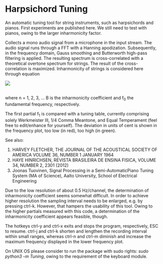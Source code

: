 # Harpsichord Tuning

An automatic tuning tool for string instruments, such as harpsichords and pianos. First experiments are published here. 
We still need to test with pianos, owing to the larger inharmonicity factor.

Collects a mono audio signal from a microphone in the input stream. The audio signal runs through a FFT with a
Hanning apodization. Subsequently, in the frequency domain, Gauss smoothing and Butterworth high-pass filtering is
 applied. The resulting spectrum is cross-correlated with a theoretical overtone spectrum for strings. The result of
 the cross-correlation is maximized. Inharmonicity of strings is considered here through equation

<img src="https://latex.codecogs.com/svg.latex?\Large&space;f_n = n * f_0 * \sqrt{1 + B * n^2}"/>

\
where n = 1, 2, 3, ... B is the inharmonicity coefficient and f<sub>0</sub> the fundamental frequency, respectively. 

The first partial f<sub>1</sub> is compared with a tuning table, currently comprising solely Werkmeister III, 
1/4 Comma Meantone, and Equal Temperament (feel free to edit/enhance for yourself). The deviation in units of cent is 
shown in the frequency plot, too low (in red), too high (in green).

See also:

1) HARVEY FLETCHER, THE JOURNAL OF THE ACOUSTICAL SOCIETY OF AMERICA VOLUME 36,
NUMBER 1 JANUARY 1964
2) HAYE HINRICHSEN, REVISTA BRASILEIRA DE ENSINA FISICA, VOLUME 34, NUMBER 2,
2301 (2012)
3) Joonas Tuovinen, Signal Processing in a Semi-AutomaticPiano Tuning System
(MA of Science), Aalto University, School of Electrical Engineering


Due to the low resolution of about 0.5 Hz/channel, the determination of inharmonicity coefficient seems somewhat 
difficult.
In order to achieve higher resolution the sampling interval needs to be enlarged, e.g. by pressing ctrl-k. However, that 
hampers the usability of this tool. Owing to the higher partials measured with this code, a determination of the 
inharmonicity coefficient appears feasible, though.

The hotkeys ctrl-y and ctrl-x exits and stops the program, respectively, ESC to resume. ctrl-j and ctrl-k shorten
and lengthen the recording interval within small ranges, whereas ctrl-n and ctrl-m diminish and increase the maximum 
frequency displayed in the lower frequency plot.

On UNIX OS please consider to run the package with sudo rights: <em>sudo python3 -m Tuning</em>, owing to
 the requirement of the keyboard module.